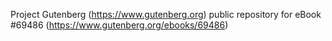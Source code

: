 Project Gutenberg (https://www.gutenberg.org) public repository for
eBook #69486 (https://www.gutenberg.org/ebooks/69486)

